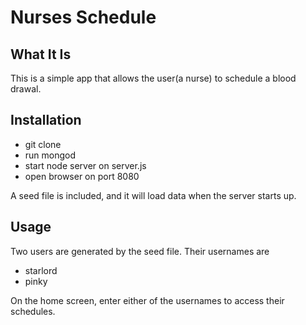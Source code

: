 # Nurses Schedule

## What It Is
This is a simple app that allows the user(a nurse) to schedule a blood drawal.

## Installation
- git clone
- run mongod
- start node server on server.js
- open browser on port 8080

A seed file is included, and it will load data when the server starts up.

## Usage
Two users are generated by the seed file.  Their usernames are

- starlord
- pinky

On the home screen, enter either of the usernames to access their schedules.